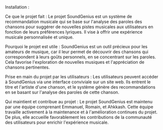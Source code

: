 Installation :


Ce que le projet fait : Le projet SoundGenius est un système de recommandation musicale qui se base sur l'analyse des paroles des chansons pour suggérer de nouvelles pistes musicales aux utilisateurs en fonction de leurs préférences lyriques. Il vise à offrir une expérience musicale personnalisée et unique.

Pourquoi le projet est utile : SoundGenius est un outil précieux pour les amateurs de musique, car il leur permet de découvrir des chansons qui correspondent à leurs goûts personnels, en se concentrant sur les paroles. Cela favorise l'exploration de nouvelles musiques et l'appréciation de chansons pertinentes.

Prise en main du projet par les utilisateurs : Les utilisateurs peuvent accéder à SoundGenius via une interface conviviale sur un site web. Ils entrent le titre et l'artiste d'une chanson, et le système génère des recommandations en se basant sur l'analyse des paroles de cette chanson. 

Qui maintient et contribue au projet : Le projet SoundGenius est maintenu par une équipe comprenant Emmanuel, Romain, et Ahkkash. Cette équipe travaille activement à la maintenance et à l'amélioration continues du projet. De plus, elle accueille favorablement les contributions de la communauté des utilisateurs pour enrichir l'expérience musicale.
